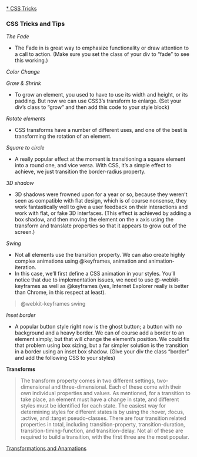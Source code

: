 

[* CSS Tricks](https://www.webdesignerdepot.com/2014/05/8-simple-css3-transitions-that-will-wow-your-users/)

 ### CSS Tricks and Tips

*The Fade*
- The Fade in is great way to emphasize functionality or draw attention to a call to action.
(Make sure you set the class of your div to “fade” to see this working.)

*Color Change*

*Grow & Shrink* 
- To grow an element, you used to have to use its width and height, or its padding. But now we can use CSS3’s transform to enlarge.
(Set your div’s class to “grow” and then add this code to your style block)


*Rotate elements* 
- CSS transforms have a number of different uses, and one of the best is transforming the rotation of an element.

*Square to circle*
- A really popular effect at the moment is transitioning a square element into a round one, and vice versa. With CSS, it’s a simple effect to achieve, we just transition the border-radius property.

*3D shadow*
- 3D shadows were frowned upon for a year or so, because they weren’t seen as compatible with flat design, which is of course nonsense, they work fantastically well to give a user feedback on their interactions and work with flat, or fake 3D interfaces.
(This effect is achieved by adding a box shadow, and then moving the element on the x axis using the transform and translate properties so that it appears to grow out of the screen.)

*Swing*
- Not all elements use the transition property. We can also create highly complex animations using @keyframes, animation and animation-iteration.
- In this case, we’ll first define a CSS animation in your styles. You’ll notice that due to implementation issues, we need to use @-webkit-keyframes as well as @keyframes (yes, Internet Explorer really is better than Chrome, in this respect at least).
> @webkit-keyframes swing


*Inset border*
- A popular button style right now is the ghost button; a button with no background and a heavy border. We can of course add a border to an element simply, but that will change the element’s position. We could fix that problem using box sizing, but a far simpler solution is the transition in a border using an inset box shadow.
(Give your div the class “border” and add the following CSS to your styles)


**Transforms**
> The transform property comes in two different settings, two-dimensional and three-dimensional. Each of these come with their own individual properties and values.
>As mentioned, for a transition to take place, an element must have a change in state, and different styles must be identified for each state. The easiest way for determining styles for different states is by using the :hover, :focus, :active, and :target pseudo-classes.
> There are four transition related properties in total, including transition-property, transition-duration, transition-timing-function, and transition-delay. Not all of these are required to build a transition, with the first three are the most popular.

[Transformations and Anamations](https://learn.shayhowe.com/advanced-html-css/transitions-animations/)